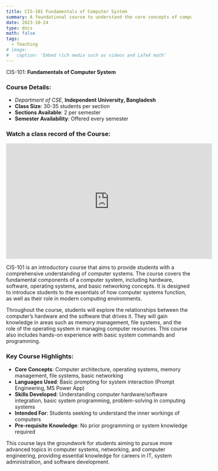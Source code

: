 ```yaml
---
title: CIS-101 Fundamentals of Computer System
summary: A foundational course to understand the core concepts of computer systems and their components.
date: 2023-10-24
type: docs
math: false
tags:
  - Teaching
# image:
#   caption: 'Embed rich media such as videos and LaTeX math'
---
```


CIS-101: **Fundamentals of Computer System**  

### Course Details:
- *Department of CSE*, __**Independent University, Bangladesh**__
- **Class Size**: 30-35 students per section
- **Sections Available**: 2 per semester
- **Semester Availability**: Offered every semester

### Watch a class record of the Course:
<iframe width="560" height="315" src="https://www.youtube.com/embed/qBema5E8RuY?si=8A-oZJlChrikKpLJ" title="YouTube video player" frameborder="0" allow="accelerometer; autoplay; clipboard-write; encrypted-media; gyroscope; picture-in-picture; web-share" referrerpolicy="strict-origin-when-cross-origin" allowfullscreen></iframe>

CIS-101 is an introductory course that aims to provide students with a comprehensive understanding of computer systems. The course covers the fundamental components of a computer system, including hardware, software, operating systems, and basic networking concepts. It is designed to introduce students to the essentials of how computer systems function, as well as their role in modern computing environments.

Throughout the course, students will explore the relationships between the computer’s hardware and the software that drives it. They will gain knowledge in areas such as memory management, file systems, and the role of the operating system in managing computer resources. This course also includes hands-on experience with basic system commands and programming.

### Key Course Highlights:
- **Core Concepts**: Computer architecture, operating systems, memory management, file systems, basic networking
- **Languages Used**: Basic prompting for system interaction (Prompt Engineering, MS Power App)
- **Skills Developed**: Understanding computer hardware/software integration, basic system programming, problem-solving in computing systems
- **Intended For**: Students seeking to understand the inner workings of computers
- **Pre-requisite Knowledge**: No prior programming or system knowledge required

This course lays the groundwork for students aiming to pursue more advanced topics in computer systems, networking, and computer engineering, providing essential knowledge for careers in IT, system administration, and software development.
